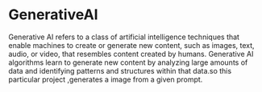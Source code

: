 # GenerativeAI
Generative AI refers to a class of artificial intelligence techniques that enable machines to create or generate new content, such as images, text, audio, or video, that resembles content created by humans. Generative AI algorithms learn to generate new content by analyzing large amounts of data and identifying patterns and structures within that data.so this particular project ,generates a image from a given prompt.
